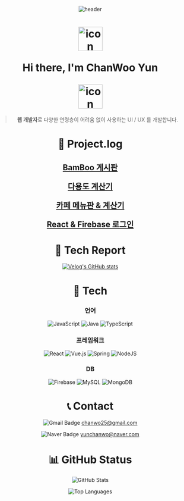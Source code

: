 <div align="center">

![header](https://capsule-render.vercel.app/api?type=venom&color=auto&height=300&section=header&text=Welcome-nl-SuperMarmot.log&fontSize=70)

<h1>

<img src="https://techstack-generator.vercel.app/react-icon.svg" alt="icon" width="65" height="65" />

Hi there, I'm ChanWoo Yun

<img src="https://techstack-generator.vercel.app/react-icon.svg" alt="icon" width="65" height="65" />

</h1>

> **웹 개발자**로 다양한 연령층이 어려움 없이 사용하는 UI / UX 를 개발합니다.

# 🔗 Project.log

<h2>

[BamBoo 게시판](https://bamboo-3658e.web.app/)

[다용도 계산기](https://github.com/whobuythis/React_Calculator)

[카페 메뉴판 & 계산기](https://github.com/whobuythis/whobuythis/tree/main/projects/01_cafe)

[React & Firebase 로그인](https://github.com/whobuythis/whobuythis/tree/main/projects/02_LogIn)

</h2>

# 📃 Tech Report

[![Velog's GitHub stats](https://velog-readme-stats.vercel.app/api?name=whobuythis)](https://velog.io/@whobuythis)

# 🔧 Tech

### 언어

![JavaScript](https://img.shields.io/badge/javascript-%23323330.svg?style=for-the-badge&logo=javascript&logoColor=%23F7DF1E)
![Java](https://img.shields.io/badge/java-%23ED8B00.svg?style=for-the-badge&logo=openjdk&logoColor=white)
![TypeScript](https://img.shields.io/badge/typescript-%23007ACC.svg?style=for-the-badge&logo=typescript&logoColor=white)

### 프레임워크

![React](https://img.shields.io/badge/react-%2320232a.svg?style=for-the-badge&logo=react&logoColor=%2361DAFB)
![Vue.js](https://img.shields.io/badge/vuejs-%2335495e.svg?style=for-the-badge&logo=vuedotjs&logoColor=%234FC08D)
![Spring](https://img.shields.io/badge/spring-%236DB33F.svg?style=for-the-badge&logo=spring&logoColor=white)
![NodeJS](https://img.shields.io/badge/node.js-6DA55F?style=for-the-badge&logo=node.js&logoColor=white)

### DB

![Firebase](https://img.shields.io/badge/firebase-a08021?style=for-the-badge&logo=firebase&logoColor=ffcd34)
![MySQL](https://img.shields.io/badge/mysql-4479A1.svg?style=for-the-badge&logo=mysql&logoColor=white)
![MongoDB](https://img.shields.io/badge/MongoDB-%234ea94b.svg?style=for-the-badge&logo=mongodb&logoColor=white)

# 📞 Contact

![Gmail Badge](https://img.shields.io/badge/Gmail-d14836?style=flat-square&logo=Gmail&logoColor=white&link=mailto:chanwo25@gmail.com)
chanwo25@gmail.com

![Naver Badge](https://img.shields.io/badge/Naver-03C75A?style=flat-square&logo=Naver&logoColor=white&link=mailto:yunchanwo@naver.com)
yunchanwo@naver.com

# 📊 GitHub Status

![GitHub Stats](https://github-readme-stats.vercel.app/api?username=whobuythis&show_icons=true&theme=radical)

![Top Languages](https://github-readme-stats.vercel.app/api/top-langs/?username=whobuythis&layout=compact&theme=radical)

</div>
